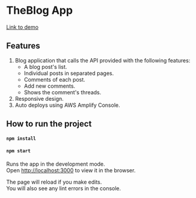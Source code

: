 # TheBlog App

[Link to demo](http://letsgetchecked.elohinaguevara.s3-website-us-east-1.amazonaws.com/)

## Features

1. Blog application that calls the API provided with the following features:
    * A blog post's list.
    * Individual posts in separated pages.
    * Comments of each post.
    * Add new comments.
    * Shows the comment's threads.
2. Responsive design.
3. Auto deploys using AWS Amplify Console.


## How to run the project

#### `npm install`
#### `npm start`

Runs the app in the development mode.<br>
Open [http://localhost:3000](http://localhost:3000) to view it in the browser.

The page will reload if you make edits.<br>
You will also see any lint errors in the console.





